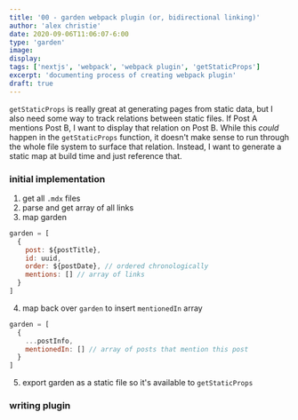 ```yaml
---
title: '00 - garden webpack plugin (or, bidirectional linking)'
author: 'alex christie'
date: 2020-09-06T11:06:07-6:00
type: 'garden'
image: 
display: 
tags: ['nextjs', 'webpack', 'webpack plugin', 'getStaticProps']
excerpt: 'documenting process of creating webpack plugin'
draft: true
---
```


`getStaticProps` is really great at generating pages from static data, but I also need some way to track relations between static files. If Post A mentions Post B, I want to display that relation on Post B. While this *could* happen in the `getStaticProps` function, it doesn't make sense to run through the whole file system to surface that relation. Instead, I want to generate a static map at build time and just reference that.

### initial implementation

1. get all `.mdx` files
2. parse and get array of all links
3. map garden

```js
garden = [
  {
    post: ${postTitle},
    id: uuid,
    order: ${postDate}, // ordered chronologically
    mentions: [] // array of links
  }
]
```

4. map back over `garden` to insert `mentionedIn` array

```js
garden = [
  {
    ...postInfo,
    mentionedIn: [] // array of posts that mention this post
  }
]
```

5. export garden as a static file so it's available to `getStaticProps`

### writing plugin

